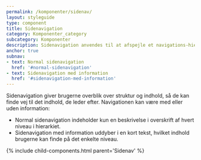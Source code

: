 ```yaml
---
permalink: /komponenter/sidenav/
layout: styleguide
type: component
title: Sidenavigation
category: Komponenter_category
subcategory: Komponenter
description: Sidenavigation anvendes til at afspejle et navigations-hierarki i op til tre niveauer i venstre side af siden.
anchor: true
subnav:
- text: Normal sidenavigation
  href: '#normal-sidenavigation'
- text: Sidenavigation med information
  href: '#sidenavigation-med-information'
---
```


Sidenavigation giver brugerne overblik over struktur og indhold, så de kan finde vej til det indhold, de leder efter. Navigationen kan være med eller uden information:

- Normal sidenavigation indeholder kun en beskrivelse i overskrift af hvert niveau i hierarkiet.
- Sidenavigation med information uddyber i en kort tekst, hvilket indhold brugerne kan finde på det enkelte niveau.

{% include child-components.html parent='Sidenav' %}
